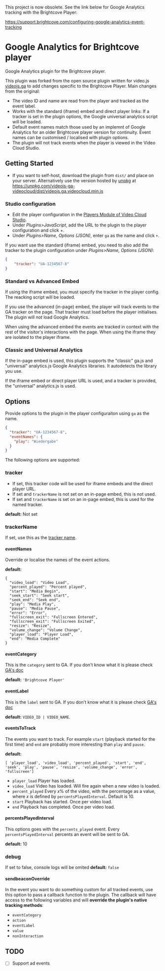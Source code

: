 This project is now obsolete. See the link below for Google Analytics tracking with the Brightcove Player:

https://support.brightcove.com/configuring-google-analytics-event-tracking

# Google Analytics for Brightcove player

Google Analytics plugin for the Brightcove player.

This plugin was forked from the open source plugin written for video.js [videojs.ga](https://github.com/mickey/videojs-ga) to add changes specific to the Brightcove Player. Main changes from the original:

- The video ID and name are read from the player and tracked as the event label.
- Works with the standard (iframe) embed and direct player links: If a tracker is set in the plugin options, the Google universal analytics script will be loaded.
- Default event names match those used by an implemnt of Google Analytics for an older Brightcove player version for continuity. Event names can be customised / localised with plugin options.
- The plugin will not track events when the player is viewed in the Video Cloud Studio.

## Getting Started

- If you want to self-host, download the plugin from `dist/` and place on your server. Alternatively use the version hosted by [unpkg](https://unpkg.com) at https://unpkg.com/videojs-ga-videocloud/dist/videojs.ga.videocloud.min.js

### Studio configuration

- Edit the player configuration in the [Players Module of Video Cloud Studio](https://studio.brightcove.com/products/videocloud/players).
- Under _Plugins>JavaScript_, add the URL to the plugin to the player configuration and click +.
- Under _Plugins>Name, Options (JSON)_, enter `ga` as the name and click `+`.

If you want use the standard (iframe) embed, you need to also add the tracker to the plugin configuration under _Plugins>Name, Options (JSON)_:

```json
{
    "tracker": "UA-1234567-8"
}
```

### Standard vs Advanced Embed

If using the iframe embed, you must specify the tracker in the player config. The reacking script will be loaded.

If you use the advanced (in-page) embed, the player will track events to the GA tracker on the page. That tracker must load before the player initialises. The plugin will _not_ load Google Analytics.

When using the advanced embed the events are tracked in context with the rest of the visitor's interactions with the page. When using the iframe they are isolated to the player iframe.

### Classic and Universal Analytics

If the in-page embed is used, this plugin supports the "classic" ga.js and "universal" analytics.js Google Analytics libraries. It autodetects the library you use.

If the iframe embed or direct player URL is used, and a tracker is provided, the "universal" analytics.js is used.

## Options

Provide options to the plugin in the player configuraiton using `ga` as the name.

```json
{
  "tracker": "UA-1234567-8",
  "eventNames": {
    "play": "Wiedergabe"
  }
}
```

The following options are supported:

### tracker

- If set, this tracker code will be used for iframe embeds and the direct player URL.
- If set and `trackerName` is not set on an in-page embed, this is not used.
- If set and `trackerName` is set on an in-page embed, this is used for the named tracker.

**default:** Not set

### trackerName

If set, use this as the [tracker name](https://developers.google.com/analytics/devguides/collection/analyticsjs/creating-trackers).

#### eventNames

Override or localise the names of the event actions.

**default:**
```
{
  "video_load": "Video Load",
  "percent_played": "Percent played",
  "start": "Media Begin",
  "seek_start": "Seek start",
  "seek_end": "Seek end",
  "play": "Media Play",
  "pause": "Media Pause",
  "error": "Error",
  "fullscreen_exit": "Fullscreen Entered",
  "fullscreen_exit": "Fullscreen Exited",
  "resize": "Resize",
  "volume_change": "Volume Change",
  "player_load": "Player Load",
  "end": "Media Complete"
}
```

#### eventCategory

This is the ```category``` sent to GA. If you don't know what it is please check [GA's doc](https://developers.google.com/analytics/devguides/collection/gajs/eventTrackerGuide)

**default:** ```'Brightcove Player'```

#### eventLabel

This is the ```label``` sent to GA. If you don't know what it is please check [GA's doc](https://developers.google.com/analytics/devguides/collection/gajs/eventTrackerGuide)

**default:** `VIDEO_ID | VIDEO_NAME`.

#### eventsToTrack

The events you want to track. For example `start` (playback started for the first time) and `end` are probably more interesting than `play` and `pause`.

**default:**

```
[ 'player_load', 'video_load', 'percent_played', 'start', 'end', 'seek', 'play', 'pause', 'resize', 'volume_change', 'error', 'fullscreen']
```

- `player_load` Player has loaded.
- `video_load` Video has loaded. Will fire again when a new video is loaded.
- `percent_played` Every *x*% of the video, with the percentage as a value, where *x* is defined by `percentsPlayedInterval`. Default is 10.
- `start` Playback has started. Once per video load.
- `end` Playback has completed. Once per video load.

#### percentsPlayedInterval

This options goes with the ```percents_played``` event. Every ```percentsPlayedInterval``` percents an event will be sent to GA.

**default:** 10

### debug

If set to false, console logs will be omited
**default:** ```false```

#### sendbeaconOverride
In the event you want to do something custom for all tracked events, use this option to pass a callback function to the plugin. The callback will have access to the following variables and will **override the plugin's native tracking methods**:

- `eventCategory`
- `action`
- `eventLabel`
- `value`
- `nonInteraction`

## TODO

- [ ] Support ad events
